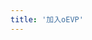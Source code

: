 ```yaml
---
title: '加入oEVP'
---
```


<script setup lang="ts">
  import TheJoinOevp from "@/views/eulersky/TheJoinOevp.vue"
</script>

<TheJoinOevp />
